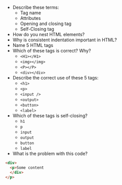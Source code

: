 * Describe these terms:
  * Tag name
  * Attributes
  * Opening and closing tag
  * Self-Closing tag
* How do you nest HTML elements?
* Why is consistent indentation important in HTML?
* Name 5 HTML tags
* Which of these tags is correct? Why?
  * `<H1></H1>`
  * `<img></img>`
  * `<P></P>`
  * `<div></div>`
* Describe the correct use of these 5 tags:
  * `<h1>`
  * `<p>`
  * `<input />`
  * `<output>`
  * `<button>`
  * `<label>`
* Which of these tags is self-closing?
  * `h1`
  * `p`
  * `input`
  * `output`
  * `button`
  * `label`
* What is the problem with this code?

```html
<div>
  <p>Some content
  </div>
</p>
```
